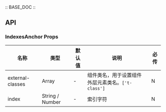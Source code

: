 :: BASE_DOC ::

## API

### IndexesAnchor Props

 名称               | 类型              | 默认值 | 说明                              | 必传 
------------------|-----------------|-----|---------------------------------|----
 external-classes | Array           | -   | 组件类名，用于设置组件外层元素类名。`['t-class']` | N  
 index            | String / Number | -   | 索引字符                            | N  
